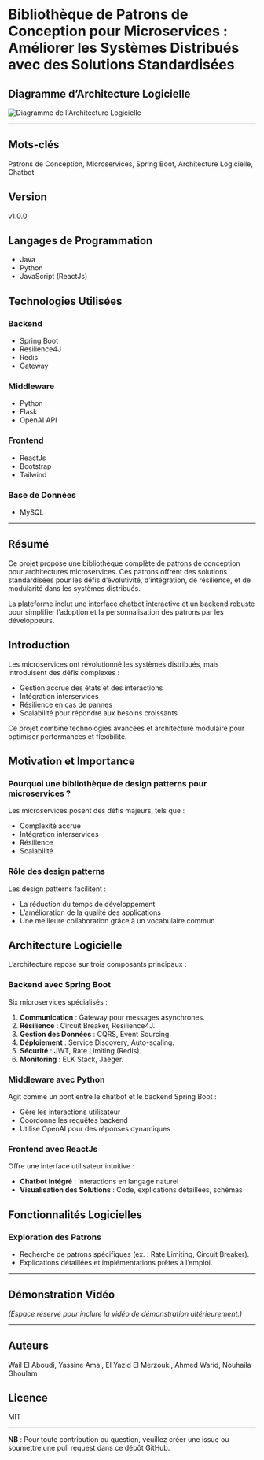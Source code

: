 # Bibliothèque de Patrons de Conception pour Microservices : Améliorer les Systèmes Distribués avec des Solutions Standardisées

## Diagramme d’Architecture Logicielle
![Diagramme de l'Architecture Logicielle](https://github.com/user-attachments/assets/2799ea3b-0fe1-4118-954f-f56bd20380fe)

---

## Mots-clés
Patrons de Conception, Microservices, Spring Boot, Architecture Logicielle, Chatbot

## Version
v1.0.0

## Langages de Programmation
- Java
- Python
- JavaScript (ReactJs)

## Technologies Utilisées

### Backend
- Spring Boot
- Resilience4J
- Redis
- Gateway

### Middleware
- Python
- Flask
- OpenAI API

### Frontend
- ReactJs
- Bootstrap
- Tailwind

### Base de Données
- MySQL

---

## Résumé
Ce projet propose une bibliothèque complète de patrons de conception pour architectures microservices. Ces patrons offrent des solutions standardisées pour les défis d’évolutivité, d’intégration, de résilience, et de modularité dans les systèmes distribués. 

La plateforme inclut une interface chatbot interactive et un backend robuste pour simplifier l’adoption et la personnalisation des patrons par les développeurs.

## Introduction
Les microservices ont révolutionné les systèmes distribués, mais introduisent des défis complexes :
- Gestion accrue des états et des interactions
- Intégration interservices
- Résilience en cas de pannes
- Scalabilité pour répondre aux besoins croissants

Ce projet combine technologies avancées et architecture modulaire pour optimiser performances et flexibilité.

## Motivation et Importance
### Pourquoi une bibliothèque de design patterns pour microservices ?
Les microservices posent des défis majeurs, tels que :
- Complexité accrue
- Intégration interservices
- Résilience
- Scalabilité

### Rôle des design patterns
Les design patterns facilitent :
- La réduction du temps de développement
- L’amélioration de la qualité des applications
- Une meilleure collaboration grâce à un vocabulaire commun

## Architecture Logicielle
L’architecture repose sur trois composants principaux :

### Backend avec Spring Boot
Six microservices spécialisés :
1. **Communication** : Gateway pour messages asynchrones.
2. **Résilience** : Circuit Breaker, Resilience4J.
3. **Gestion des Données** : CQRS, Event Sourcing.
4. **Déploiement** : Service Discovery, Auto-scaling.
5. **Sécurité** : JWT, Rate Limiting (Redis).
6. **Monitoring** : ELK Stack, Jaeger.

### Middleware avec Python
Agit comme un pont entre le chatbot et le backend Spring Boot :
- Gère les interactions utilisateur
- Coordonne les requêtes backend
- Utilise OpenAI pour des réponses dynamiques

### Frontend avec ReactJs
Offre une interface utilisateur intuitive :
- **Chatbot intégré** : Interactions en langage naturel
- **Visualisation des Solutions** : Code, explications détaillées, schémas

## Fonctionnalités Logicielles
### Exploration des Patrons
- Recherche de patrons spécifiques (ex. : Rate Limiting, Circuit Breaker).
- Explications détaillées et implémentations prêtes à l’emploi.

---

## Démonstration Vidéo
*(Espace réservé pour inclure la vidéo de démonstration ultérieurement.)*

---

## Auteurs
Wail El Aboudi, Yassine Amal, El Yazid El Merzouki, Ahmed Warid, Nouhaila Ghoulam

## Licence
MIT

---
**NB** : Pour toute contribution ou question, veuillez créer une issue ou soumettre une pull request dans ce dépôt GitHub.
